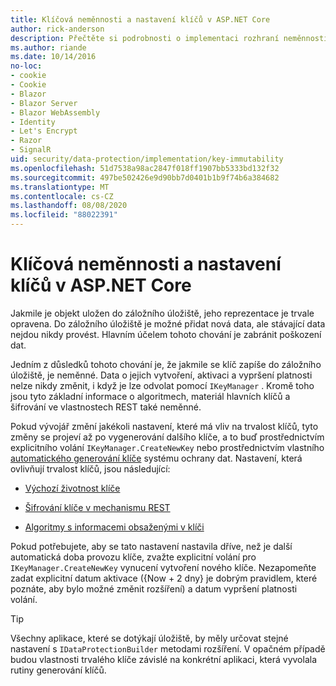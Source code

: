 ```yaml
---
title: Klíčová neměnnosti a nastavení klíčů v ASP.NET Core
author: rick-anderson
description: Přečtěte si podrobnosti o implementaci rozhraní neměnnosti API pro ochranu dat ASP.NET Core.
ms.author: riande
ms.date: 10/14/2016
no-loc:
- cookie
- Cookie
- Blazor
- Blazor Server
- Blazor WebAssembly
- Identity
- Let's Encrypt
- Razor
- SignalR
uid: security/data-protection/implementation/key-immutability
ms.openlocfilehash: 51d7538a98ac2847f018ff1907bb5333bd132f32
ms.sourcegitcommit: 497be502426e9d90bb7d0401b1b9f74b6a384682
ms.translationtype: MT
ms.contentlocale: cs-CZ
ms.lasthandoff: 08/08/2020
ms.locfileid: "88022391"
---
```

# <a name="key-immutability-and-key-settings-in-aspnet-core"></a>Klíčová neměnnosti a nastavení klíčů v ASP.NET Core

Jakmile je objekt uložen do záložního úložiště, jeho reprezentace je trvale opravena. Do záložního úložiště je možné přidat nová data, ale stávající data nejdou nikdy provést. Hlavním účelem tohoto chování je zabránit poškození dat.

Jedním z důsledků tohoto chování je, že jakmile se klíč zapíše do záložního úložiště, je neměnné. Data o jejich vytvoření, aktivaci a vypršení platnosti nelze nikdy změnit, i když je lze odvolat pomocí `IKeyManager` . Kromě toho jsou tyto základní informace o algoritmech, materiál hlavních klíčů a šifrování ve vlastnostech REST také neměnné.

Pokud vývojář změní jakékoli nastavení, které má vliv na trvalost klíčů, tyto změny se projeví až po vygenerování dalšího klíče, a to buď prostřednictvím explicitního volání `IKeyManager.CreateNewKey` nebo prostřednictvím vlastního [automatického generování klíče](xref:security/data-protection/implementation/key-management#data-protection-implementation-key-management) systému ochrany dat. Nastavení, která ovlivňují trvalost klíčů, jsou následující:

* [Výchozí životnost klíče](xref:security/data-protection/implementation/key-management#data-protection-implementation-key-management)

* [Šifrování klíče v mechanismu REST](xref:security/data-protection/implementation/key-encryption-at-rest)

* [Algoritmy s informacemi obsaženými v klíči](xref:security/data-protection/configuration/overview#changing-algorithms-with-usecryptographicalgorithms)

Pokud potřebujete, aby se tato nastavení nastavila dříve, než je další automatická doba provozu klíče, zvažte explicitní volání pro `IKeyManager.CreateNewKey` vynucení vytvoření nového klíče. Nezapomeňte zadat explicitní datum aktivace ({Now + 2 dny} je dobrým pravidlem, které poznáte, aby bylo možné změnit rozšíření) a datum vypršení platnosti volání.

>[!TIP]
> Všechny aplikace, které se dotýkají úložiště, by měly určovat stejné nastavení s `IDataProtectionBuilder` metodami rozšíření. V opačném případě budou vlastnosti trvalého klíče závislé na konkrétní aplikaci, která vyvolala rutiny generování klíčů.
